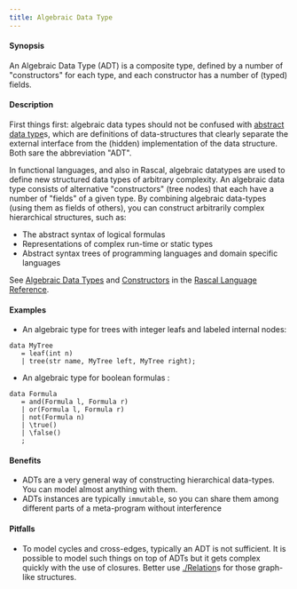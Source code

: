 ```yaml
---
title: Algebraic Data Type
---
```


#### Synopsis

An Algebraic Data Type (ADT) is a composite type, defined by a number of "constructors" for each type, and each constructor has a number of (typed) fields.

#### Description

First things first: algebraic data types should not be confused with [abstract data type](../../Rascalopedia/AbstractDataType/index.md)s, which are definitions of data-structures that clearly separate the external interface from the (hidden) implementation of the data structure. Both sare the abbreviation "ADT".

In functional languages, and also in Rascal, algebraic datatypes
are used to define new structured data types of arbitrary complexity. An algebraic data type consists of alternative "constructors" (tree nodes) that each have a number of "fields" of a given type. By combining algebraic data-types (using them as fields of others), you can construct arbitrarily complex hierarchical structures, such as:
* The abstract syntax of logical formulas
* Representations of complex run-time or static types
* Abstract syntax trees of programming languages and domain specific languages

See [Algebraic Data Types](../../Rascal/Declarations/AlgebraicDataType/index.md) and 
[Constructors](../../Rascal/Expressions/Values/Constructor/index.md) in the [Rascal Language Reference](../../Rascal/index.md).

#### Examples

*  An algebraic type for trees with integer leafs and labeled internal nodes:
```rascal
data MyTree 
   = leaf(int n) 
   | tree(str name, MyTree left, MyTree right);
```

* An algebraic type for boolean formulas :
```rascal
data Formula 
   = and(Formula l, Formula r)
   | or(Formula l, Formula r)
   | not(Formula n)
   | \true()
   | \false()
   ;
```

#### Benefits

* ADTs are a very general way of constructing hierarchical data-types. You can model almost anything with them.
* ADTs instances are typically `immutable`, so you can share them among different parts of a meta-program without interference

#### Pitfalls

* To model cycles and cross-edges, typically an ADT is not sufficient. It is possible to model such things on top of ADTs but it gets complex quickly with the use of closures. Better use [./Relation](../../Rascalopedia/Relation/index.md)s for those graph-like structures.



